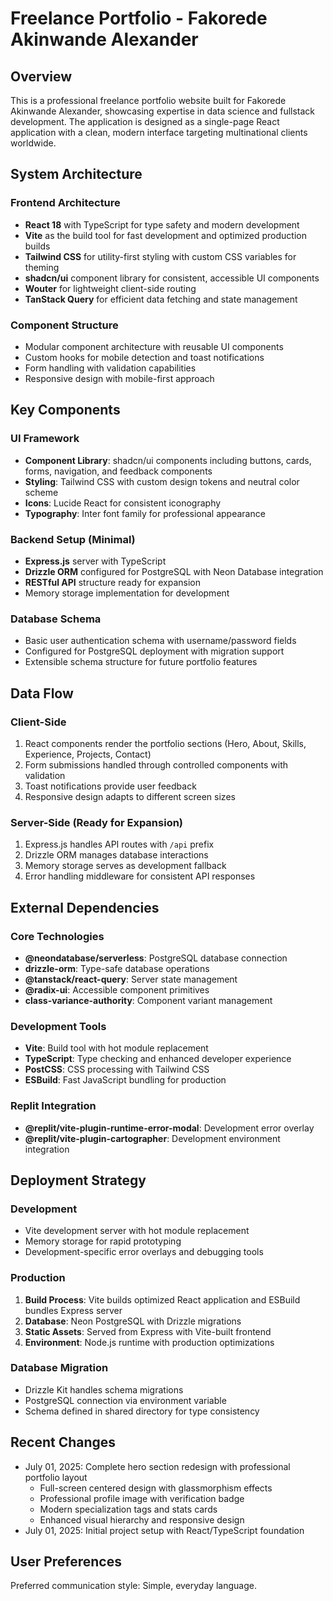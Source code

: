 # Freelance Portfolio - Fakorede Akinwande Alexander

## Overview

This is a professional freelance portfolio website built for Fakorede Akinwande Alexander, showcasing expertise in data science and fullstack development. The application is designed as a single-page React application with a clean, modern interface targeting multinational clients worldwide.

## System Architecture

### Frontend Architecture
- **React 18** with TypeScript for type safety and modern development
- **Vite** as the build tool for fast development and optimized production builds
- **Tailwind CSS** for utility-first styling with custom CSS variables for theming
- **shadcn/ui** component library for consistent, accessible UI components
- **Wouter** for lightweight client-side routing
- **TanStack Query** for efficient data fetching and state management

### Component Structure
- Modular component architecture with reusable UI components
- Custom hooks for mobile detection and toast notifications
- Form handling with validation capabilities
- Responsive design with mobile-first approach

## Key Components

### UI Framework
- **Component Library**: shadcn/ui components including buttons, cards, forms, navigation, and feedback components
- **Styling**: Tailwind CSS with custom design tokens and neutral color scheme
- **Icons**: Lucide React for consistent iconography
- **Typography**: Inter font family for professional appearance

### Backend Setup (Minimal)
- **Express.js** server with TypeScript
- **Drizzle ORM** configured for PostgreSQL with Neon Database integration
- **RESTful API** structure ready for expansion
- Memory storage implementation for development

### Database Schema
- Basic user authentication schema with username/password fields
- Configured for PostgreSQL deployment with migration support
- Extensible schema structure for future portfolio features

## Data Flow

### Client-Side
1. React components render the portfolio sections (Hero, About, Skills, Experience, Projects, Contact)
2. Form submissions handled through controlled components with validation
3. Toast notifications provide user feedback
4. Responsive design adapts to different screen sizes

### Server-Side (Ready for Expansion)
1. Express.js handles API routes with `/api` prefix
2. Drizzle ORM manages database interactions
3. Memory storage serves as development fallback
4. Error handling middleware for consistent API responses

## External Dependencies

### Core Technologies
- **@neondatabase/serverless**: PostgreSQL database connection
- **drizzle-orm**: Type-safe database operations
- **@tanstack/react-query**: Server state management
- **@radix-ui**: Accessible component primitives
- **class-variance-authority**: Component variant management

### Development Tools
- **Vite**: Build tool with hot module replacement
- **TypeScript**: Type checking and enhanced developer experience
- **PostCSS**: CSS processing with Tailwind CSS
- **ESBuild**: Fast JavaScript bundling for production

### Replit Integration
- **@replit/vite-plugin-runtime-error-modal**: Development error overlay
- **@replit/vite-plugin-cartographer**: Development environment integration

## Deployment Strategy

### Development
- Vite development server with hot module replacement
- Memory storage for rapid prototyping
- Development-specific error overlays and debugging tools

### Production
1. **Build Process**: Vite builds optimized React application and ESBuild bundles Express server
2. **Database**: Neon PostgreSQL with Drizzle migrations
3. **Static Assets**: Served from Express with Vite-built frontend
4. **Environment**: Node.js runtime with production optimizations

### Database Migration
- Drizzle Kit handles schema migrations
- PostgreSQL connection via environment variable
- Schema defined in shared directory for type consistency

## Recent Changes
- July 01, 2025: Complete hero section redesign with professional portfolio layout
  - Full-screen centered design with glassmorphism effects
  - Professional profile image with verification badge
  - Modern specialization tags and stats cards
  - Enhanced visual hierarchy and responsive design
- July 01, 2025: Initial project setup with React/TypeScript foundation

## User Preferences

Preferred communication style: Simple, everyday language.